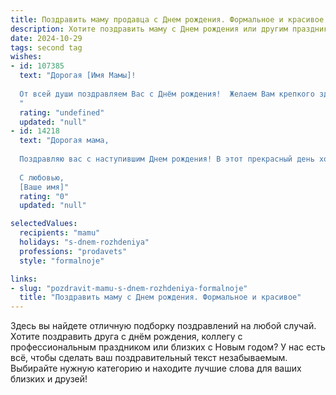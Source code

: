 ```yaml
---
title: Поздравить маму продавца c Днем рождения. Формальное и красивое
description: Хотите поздравить маму c Днем рождения или другим праздником? Наш ИИ создаст незабываемое поздравление, а вы обязательно выделитесь среди других.  
date: 2024-10-29
tags: second tag
wishes:
- id: 107385
  text: "Дорогая [Имя Мамы]!
  
  От всей души поздравляем Вас с Днём рождения!  Желаем Вам крепкого здоровья, неиссякаемой энергии,  радости в каждом дне и неизменного оптимизма.  Пусть Ваш профессиональный путь продавца будет успешным и приносит Вам удовлетворение.  Мы ценим Ваш труд и  искренне желаем Вам всего самого доброго и светлого! Счастья, благополучия и долгих лет жизни!
  "
  rating: "undefined"
  updated: "null"
- id: 14218
  text: "Дорогая мама,
  
  Поздравляю вас с наступившим Днем рождения! В этот прекрасный день хочу от всей души пожелать вам здоровья, счастья и благополучия. Ваша профессиональная деятельность в роли продавца всегда была образцом для подражания, и я горжусь вашим неутомимым трудолюбием и внимательностью к клиентам. Пусть каждый новый день приносит вам радость и новые успехи в работе и личной жизни. С Днем рождения, мама!
  
  С любовью,
  [Ваше имя]"
  rating: "0"
  updated: "null"

selectedValues:
  recipients: "mamu"
  holidays: "s-dnem-rozhdeniya"
  professions: "prodavets"
  style: "formalnoje"

links:
- slug: "pozdravit-mamu-s-dnem-rozhdeniya-formalnoje"
  title: "Поздравить маму c Днем рождения. Формальное и красивое"
---
```


Здесь вы найдете отличную подборку поздравлений на любой случай. 
Хотите поздравить друга с днём рождения, коллегу с профессиональным праздником или близких с Новым годом? У нас есть всё, чтобы сделать ваш поздравительный текст незабываемым. Выбирайте нужную категорию и находите лучшие слова для ваших близких и друзей!
